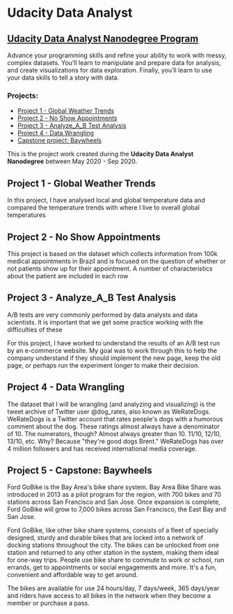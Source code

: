# Udacity Data Analyst
## [Udacity Data Analyst Nanodegree Program](https://www.udacity.com/course/data-analyst-nanodegree--nd002)

Advance your programming skills and refine your ability to work with messy, complex datasets. You’ll learn to manipulate and prepare data for analysis, and create visualizations for data exploration. Finally, you’ll learn to use your data skills to tell a story with data.

### Projects:

- [Project 1 - Global Weather Trends](./Project_01)
- [Project 2 - No Show Appointments](./Project_02)
- [Project 3 - Analyze_A_B Test Analysis](./Project_03)
- [Project 4 - Data Wrangling](./Project_04)
- [Capstone project: Baywheels](./Project_05)

This is the project work created during the  **Udacity Data Analyst Nanodegree** between May 2020 - Sep 2020.
 
## Project 1 - Global Weather Trends 
In this project, I have analysed local and global temperature data and compared the temperature trends with where I live to overall global   temperatures
 
## Project 2 - No Show Appointments
This project is based on the dataset which collects information from 100k medical appointments in Brazil and is focused on the question
of whether or not patients show up for their appointment. A number of characteristics about the patient are included in each row

## Project 3 - Analyze_A_B Test Analysis
A/B tests are very commonly performed by data analysts and data scientists. It is important that we get some practice working with the difficulties of these

For this project, I have worked to understand the results of an A/B test run by an e-commerce website. My goal was to work through this  to help the company understand if they should implement the new page, keep the old page, or perhaps run the experiment longer to make their decision.

## Project 4 - Data Wrangling
The dataset that I will be wrangling (and analyzing and visualizing) is the tweet archive of Twitter user @dog_rates, also known as WeRateDogs. WeRateDogs is a Twitter account that rates people's dogs with a humorous comment about the dog. These ratings almost always have a denominator of 10. The numerators, though? Almost always greater than 10. 11/10, 12/10, 13/10, etc. Why? Because "they're good dogs Brent." WeRateDogs has over 4 million followers and has received international media coverage.

## Project 5 - Capstone: Baywheels
Ford GoBike is the Bay Area's bike share system. Bay Area Bike Share was introduced in 2013 as a pilot program for the region, with 700 bikes and 70 stations across San Francisco and San Jose. Once expansion is complete, Ford GoBike will grow to 7,000 bikes across San Francisco, the East Bay and San Jose.

Ford GoBike, like other bike share systems, consists of a fleet of specially designed, sturdy and durable bikes that are locked into a network of docking stations throughout the city. The bikes can be unlocked from one station and returned to any other station in the system, making them ideal for one-way trips. People use bike share to commute to work or school, run errands, get to appointments or social engagements and more. It's a fun, convenient and affordable way to get around.

The bikes are available for use 24 hours/day, 7 days/week, 365 days/year and riders have access to all bikes in the network when they become a member or purchase a pass.
